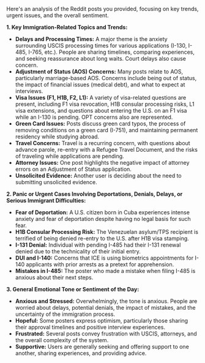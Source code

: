 Here's an analysis of the Reddit posts you provided, focusing on key trends, urgent issues, and the overall sentiment.

**1. Key Immigration-Related Topics and Trends:**

*   **Delays and Processing Times:** A major theme is the anxiety surrounding USCIS processing times for various applications (I-130, I-485, I-765, etc.). People are sharing timelines, comparing experiences, and seeking reassurance about long waits. Court delays also cause concern.
*   **Adjustment of Status (AOS) Concerns:** Many posts relate to AOS, particularly marriage-based AOS. Concerns include being out of status, the impact of financial issues (medical debt), and what to expect at interviews.
*   **Visa Issues (F1, H1B, F2, L1):** A variety of visa-related questions are present, including F1 visa revocation, H1B consular processing risks, L1 visa extensions, and questions about entering the U.S. on an F1 visa while an I-130 is pending. OPT concerns also are represented.
*   **Green Card Issues:** Posts discuss green card typos, the process of removing conditions on a green card (I-751), and maintaining permanent residency while studying abroad.
*   **Travel Concerns:** Travel is a recurring concern, with questions about advance parole, re-entry with a Refugee Travel Document, and the risks of traveling while applications are pending.
*   **Attorney Issues:** One post highlights the negative impact of attorney errors on an Adjustment of Status application.
*   **Unsolicited Evidence:** Another user is deciding about the need to submitting unsolicited evidence.

**2. Panic or Urgent Cases Involving Deportations, Denials, Delays, or Serious Immigrant Difficulties:**

*   **Fear of Deportation:** A U.S. citizen born in Cuba experiences intense anxiety and fear of deportation despite having no legal basis for such fear.
*   **H1B Consular Processing Risk:** The Venezuelan asylum/TPS recipient is terrified of being denied re-entry to the U.S. after H1B visa stamping.
*   **I-131 Denial:** Individual with pending I-485 had their I-131 renewal denied due to the technicality of their initial entry.
*   **DUI and I-140:** Concerns that ICE is using biometrics appointments for I-140 applicants with prior arrests as a pretext for apprehension.
*   **Mistakes in I-485:** The poster who made a mistake when filing I-485 is anxious about their next steps.

**3. General Emotional Tone or Sentiment of the Day:**

*   **Anxious and Stressed:** Overwhelmingly, the tone is anxious. People are worried about delays, potential denials, the impact of mistakes, and the uncertainty of the immigration process.
*   **Hopeful:** Some posters express optimism, particularly those sharing their approval timelines and positive interview experiences.
*   **Frustrated:** Several posts convey frustration with USCIS, attorneys, and the overall complexity of the system.
*   **Supportive:** Users are generally seeking and offering support to one another, sharing experiences, and providing advice.
